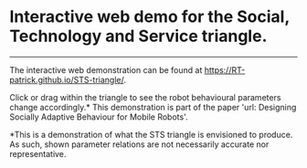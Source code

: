 # Interactive web demo for the Social, Technology and Service triangle.

---

The interactive web demonstration can be found at https://RT-patrick.github.io/STS-triangle/.

Click or drag within the triangle to see the robot behavioural parameters change accordingly.\*
This demonstration is part of the paper 'url: Designing Socially Adaptive Behaviour for Mobile Robots'.

\*This is a demonstration of what the STS triangle is envisioned to produce. As such, shown parameter relations are not necessarily accurate nor representative.
